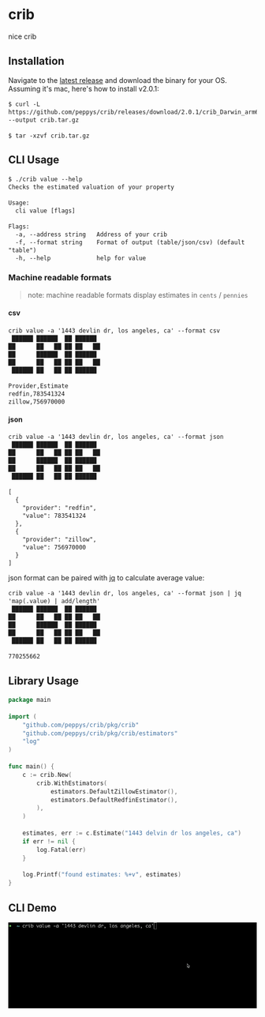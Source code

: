 # crib
nice crib

## Installation
Navigate to the [latest release](https://github.com/peppys/crib/releases/latest) and download the binary for your OS.  
Assuming it's mac, here's how to install v2.0.1:
```shell
$ curl -L https://github.com/peppys/crib/releases/download/2.0.1/crib_Darwin_arm64.tar.gz --output crib.tar.gz 

$ tar -xzvf crib.tar.gz
```

## CLI Usage
```shell
$ ./crib value --help
Checks the estimated valuation of your property

Usage:
  cli value [flags]

Flags:
  -a, --address string   Address of your crib
  -f, --format string    Format of output (table/json/csv) (default "table")
  -h, --help             help for value
```

### Machine readable formats
> note: machine readable formats display estimates in `cents` / `pennies`

#### csv
```shell
crib value -a '1443 devlin dr, los angeles, ca' --format csv
 ██████ ██████  ██ ██████  
██      ██   ██ ██ ██   ██ 
██      ██████  ██ ██████  
██      ██   ██ ██ ██   ██ 
 ██████ ██   ██ ██ ██████  

Provider,Estimate                                                                                                                                                                                                                       
redfin,783541324
zillow,756970000
```

#### json
```shell
crib value -a '1443 devlin dr, los angeles, ca' --format json
 ██████ ██████  ██ ██████  
██      ██   ██ ██ ██   ██ 
██      ██████  ██ ██████  
██      ██   ██ ██ ██   ██ 
 ██████ ██   ██ ██ ██████  

[                                                                                                                                                                                                                          
  {
    "provider": "redfin",
    "value": 783541324
  },
  {
    "provider": "zillow",
    "value": 756970000
  }
]
```

json format can be paired with [jq](https://github.com/jqlang/jq) to calculate average value:
```shell
crib value -a '1443 devlin dr, los angeles, ca' --format json | jq 'map(.value) | add/length'
 ██████ ██████  ██ ██████  
██      ██   ██ ██ ██   ██ 
██      ██████  ██ ██████  
██      ██   ██ ██ ██   ██ 
 ██████ ██   ██ ██ ██████  

770255662                         
```

## Library Usage
```go
package main

import (
	"github.com/peppys/crib/pkg/crib"
	"github.com/peppys/crib/pkg/crib/estimators"
	"log"
)

func main() {
	c := crib.New(
		crib.WithEstimators(
			estimators.DefaultZillowEstimator(),
			estimators.DefaultRedfinEstimator(),
		),
	)

	estimates, err := c.Estimate("1443 delvin dr los angeles, ca")
	if err != nil {
		log.Fatal(err)
	}

	log.Printf("found estimates: %+v", estimates)
}
```

## CLI Demo  
![demo](demo.gif)  
